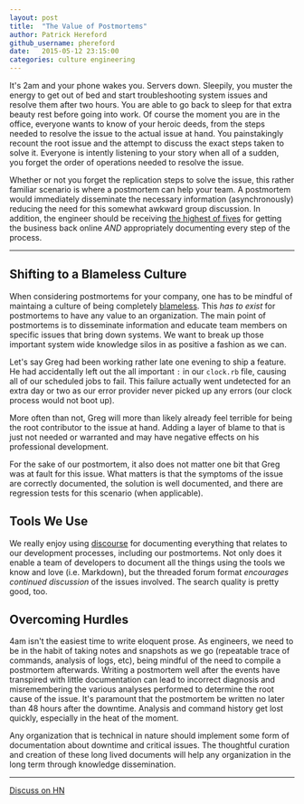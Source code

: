 ```yaml
---
layout: post
title:  "The Value of Postmortems"
author: Patrick Hereford
github_username: phereford
date:   2015-05-12 23:15:00
categories: culture engineering
---
```


It's 2am and your phone wakes you. Servers down. Sleepily, you muster the energy
to get out of bed and start troubleshooting system issues and resolve them after
two hours. You are able to go back to sleep for that extra beauty rest
before going into work. Of course the moment you are in the office, everyone
wants to know of your heroic deeds, from the steps needed to resolve the issue
to the actual issue at hand. You painstakingly recount the root issue and the
attempt to discuss the exact steps taken to solve it. Everyone is intently
listening to your story when all of a sudden, you forget the order of operations
needed to resolve the issue.

Whether or not you forget the replication steps to solve the issue, this 
rather familiar scenario is where a postmortem can help your team. A postmortem
would immediately disseminate the necessary information (asynchronously)
reducing the need for this somewhat awkward group discussion. In addition,
the engineer should be receiving [the highest of fives](http://media.giphy.com/media/Cp9cUJc4hgNvG/giphy.gif)
for getting the business back online _AND_ appropriately documenting every
step of the process.
  
---
  
## Shifting to a Blameless Culture
When considering postmortems for your company, one has to be mindful of
maintaing a culture of being completely [blameless](https://codeascraft.com/2012/05/22/blameless-postmortems/).
This _has to exist_ for postmortems to have any value to an organization.
The main point of postmortems is to disseminate information and educate team 
members on specific issues that bring down systems. We want to break up those
important system wide knowledge silos in as positive a fashion as we can.
  
Let's say Greg had been working rather late one evening to ship a feature. He had
accidentally left out the all important `:` in our `clock.rb` file, causing all
of our scheduled jobs to fail. This failure actually went undetected for an
extra day or two as our error provider never picked up any errors (our clock
process would not boot up).
  
More often than not, Greg will more than likely already feel terrible for being
the root contributor to the issue at hand. Adding a layer of blame to that is
just not needed or warranted and may have negative effects on his professional
development.
  
For the sake of our postmortem, it also does not matter one bit that Greg was at 
fault for this issue. What matters is that the symptoms of the issue are 
correctly documented, the solution is well documented, and there are regression
tests for this scenario (when applicable).

## Tools We Use
We really enjoy using [discourse](https://github.com/discourse/discourse) for
documenting everything that relates to our development processes, including
our postmortems. Not only does it enable a team of 
developers to document all the things using the tools we know and love
(i.e. Markdown), but the threaded forum format _encourages continued discussion_ 
of the issues involved. The search quality is pretty good, too.
  
## Overcoming Hurdles
4am isn't the easiest time to write eloquent prose. As engineers, we need to be in 
the habit of taking notes and snapshots as we go (repeatable trace of commands,
analysis of logs, etc), being mindful of the need to compile a postmortem afterwards.
Writing a postmortem well after the events have
transpired with little documentation can lead to incorrect diagnosis and
misremembering the various analyses performed to determine the root cause of the
issue.  It's paramount that the postmortem be written no later than 48 hours after the
downtime. Analysis and command history get lost quickly, especially in the heat
of the moment.

Any organization that is technical in nature should implement some form of 
documentation about downtime and critical issues. The thoughtful curation and 
creation of these long lived documents will help any organization in the long
term through knowledge dissemination.

___

[Discuss on HN]()
